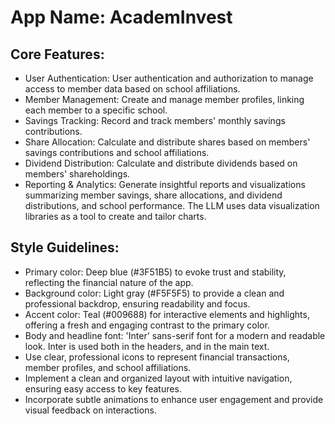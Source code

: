 # **App Name**: AcademInvest

## Core Features:

- User Authentication: User authentication and authorization to manage access to member data based on school affiliations.
- Member Management: Create and manage member profiles, linking each member to a specific school.
- Savings Tracking: Record and track members' monthly savings contributions.
- Share Allocation: Calculate and distribute shares based on members' savings contributions and school affiliations.
- Dividend Distribution: Calculate and distribute dividends based on members' shareholdings.
- Reporting & Analytics: Generate insightful reports and visualizations summarizing member savings, share allocations, and dividend distributions, and school performance. The LLM uses data visualization libraries as a tool to create and tailor charts.

## Style Guidelines:

- Primary color: Deep blue (#3F51B5) to evoke trust and stability, reflecting the financial nature of the app.
- Background color: Light gray (#F5F5F5) to provide a clean and professional backdrop, ensuring readability and focus.
- Accent color: Teal (#009688) for interactive elements and highlights, offering a fresh and engaging contrast to the primary color.
- Body and headline font: 'Inter' sans-serif font for a modern and readable look. Inter is used both in the headers, and in the main text.
- Use clear, professional icons to represent financial transactions, member profiles, and school affiliations.
- Implement a clean and organized layout with intuitive navigation, ensuring easy access to key features.
- Incorporate subtle animations to enhance user engagement and provide visual feedback on interactions.